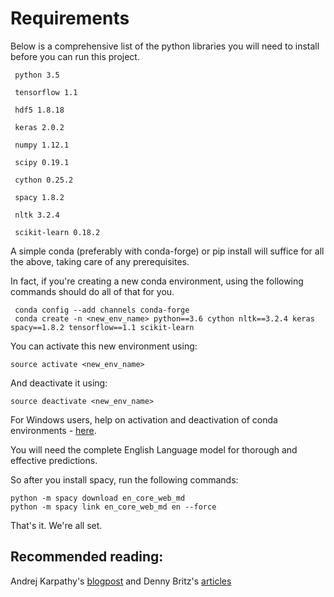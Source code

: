 
# Requirements
  
  Below is a comprehensive list of the python libraries you will need to install before you can run this project.
  
     python 3.5
     
     tensorflow 1.1

     hdf5 1.8.18

     keras 2.0.2

     numpy 1.12.1

     scipy 0.19.1

     cython 0.25.2

     spacy 1.8.2

     nltk 3.2.4

     scikit-learn 0.18.2

A simple conda (preferably with conda-forge) or pip install will suffice for all the above, taking care of any prerequisites.

In fact, if you're creating a new conda environment, using the following commands should do all of that for you.

     conda config --add channels conda-forge
     conda create -n <new_env_name> python==3.6 cython nltk==3.2.4 keras spacy==1.8.2 tensorflow==1.1 scikit-learn 

You can activate this new environment using:

    source activate <new_env_name>

And deactivate it using:

    source deactivate <new_env_name>

For Windows users, help on activation and deactivation of conda environments - [here](https://stackoverflow.com/questions/20081338/how-to-activate-an-anaconda-environment).

You will need the complete English Language model for thorough and effective predictions.

So after you install spacy, run the following commands:

    python -m spacy download en_core_web_md
    python -m spacy link en_core_web_md en --force

That's it.
We're all set.

## Recommended reading:
Andrej Karpathy's [blogpost](http://karpathy.github.io/2015/05/21/rnn-effectiveness/) and
Denny Britz's [articles](http://www.wildml.com/2015/09/recurrent-neural-networks-tutorial-part-1-introduction-to-rnns/)

